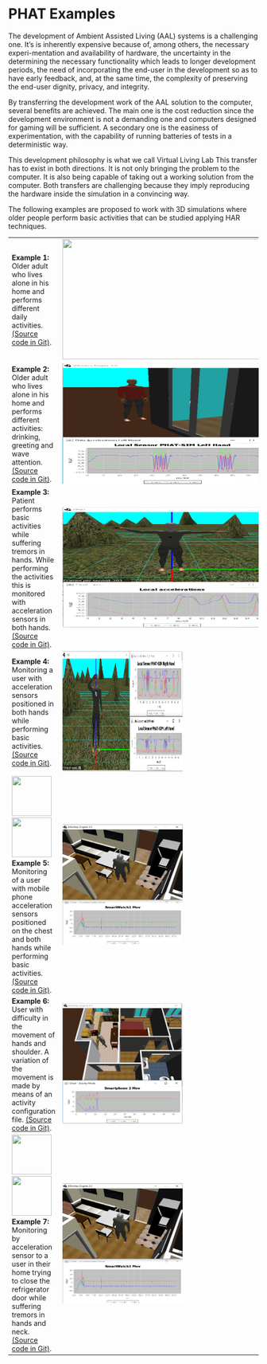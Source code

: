 # PHAT Examples

The development of Ambient Assisted Living (AAL) systems is a challenging one. It’s is inherently expensive because of, among others, the necessary experi-mentation and availability of hardware, the uncertainty in the determining the necessary functionality which leads to longer development periods, the need of incorporating the end-user in the development so as to have early feedback, and, at the same time, the complexity of preserving the end-user dignity, privacy, and integrity.

By transferring the development work of the AAL solution to the computer, several benefits are achieved. The main one is the cost reduction since the development environment is not a demanding one and computers designed for gaming will be sufficient. A secondary one is the easiness of experimentation, with the capability of running batteries of tests in a deterministic way.

This development philosophy is what we call Virtual Living Lab This transfer has to exist in both directions. It is not only bringing the problem to the computer. It is also being capable of taking out a working solution from the computer. Both transfers are challenging because they imply reproducing the hardware inside the simulation in a convincing way.

The following examples are proposed to work with 3D simulations where older people perform basic activities that can be studied applying HAR techniques.

<table style="border:none;">
<tr>
<td>
<b>Example 1:</b> Older adult who lives alone in his home and performs different daily activities. <a href="https://github.com/mfcardenas/phat_example_oph01" target="_blank">(Source code in Git)</a>.
</td>
<td>
<img height="242" width="442" src="https://github.com/mfcardenas/phat_example_oph01/blob/master/img/img_older_people_home.png" />
</td>
</tr>
<tr>
         <td> 
             <b>Example 2:</b> Older adult who lives alone in his home and performs different activities: drinking, greeting and wave attention. <a href="https://github.com/mfcardenas/phat_example_acthome_02" target="_blank">(Source code in Git)</a>.    
         </td>
         <td>
             <img height="242" width="442" src="https://github.com/mfcardenas/phat_example_acthome_02/blob/master/img/img_older_people_home.png" />
         </td>
     </tr>
<tr>
      <td> 
          <b>Example 3:</b> Patient performs basic activities while suffering tremors in hands.
                            While performing the activities this is monitored with acceleration sensors in both hands. <a href="https://github.com/mfcardenas/phat_example_monitoring_01" target="_blank">(Source code in Git)</a>.    
      </td>
      <td>
          <img height="242" width="442" src="https://github.com/mfcardenas/phat_example_monitoring_01/blob/master/img/img_older_people_home.png" />
      </td>
  </tr>
  
<tr>
<td> 
   <b>Example 4:</b> Monitoring a user with acceleration sensors positioned in both hands while performing basic activities. <a href="https://github.com/mfcardenas/phat_example_monitoring_02" target="_blank">(Source code in Git)</a>.    
</td>
<td>
   <img height="242" width="242" src="https://github.com/mfcardenas/phat_example_monitoring_02/blob/master/img/img_older_people_home.png" />
</td>
</tr>

<tr>
     <td>
        <img height="80" width="80" src="https://github.com/mfcardenas/phat_examples/blob/master/img/warning.png" />
        <img height="80" width="80" src="https://github.com/mfcardenas/phat_examples/blob/master/img/in_progress.png" /> 
         <b>Example 5:</b> Monitoring of a user with mobile phone acceleration sensors positioned on the chest and both hands while performing basic activities. <a href="https://github.com/mfcardenas/phat_example_monitoring_03" target="_blank">(Source code in Git)</a>.    
     </td>
     <td>
         <img height="242" width="242" src="https://github.com/mfcardenas/phat_example_monitoring_03/blob/master/img/img_older_people_home.png" />
     </td>
 </tr>
 
 <tr>
      <td> 
          <b>Example 6:</b> User with difficulty in the movement of hands and shoulder. A variation of the movement is made by means of an activity configuration file. <a href="https://github.com/mfcardenas/phat_example_variation_01" target="_blank">(Source code in Git)</a>.    
      </td>
      <td>
          <img height="242" width="242" src="https://github.com/mfcardenas/phat_example_variation_01/blob/master/img/img_older_people_home.png" />
      </td>
  </tr>
  
  <tr>
        <td>
            <img height="80" width="80" src="https://github.com/mfcardenas/phat_examples/blob/master/img/warning.png" />
            <img height="80" width="80" src="https://github.com/mfcardenas/phat_examples/blob/master/img/in_progress.png" /> 
            <b>Example 7:</b> Monitoring by acceleration sensor to a user in their home trying to close the refrigerator door while suffering tremors in hands and neck. <a href="https://github.com/mfcardenas/phat_example_monitoring_04" target="_blank">(Source code in Git)</a>.    
        </td>
        <td>
            <img height="242" width="242" src="https://github.com/mfcardenas/phat_example_monitoring_04/blob/master/img/img_older_people_home.png" />
        </td>
    </tr>
</table>
 